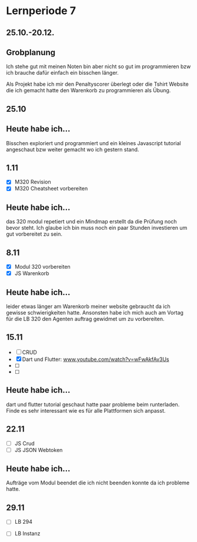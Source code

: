 # Lernperiode 7
## 25.10.-20.12.

## Grobplanung
Ich stehe gut mit meinen Noten bin aber nicht so gut im programmieren bzw ich brauche dafür einfach ein bisschen länger.

Als Projekt habe ich mir den Penaltyscorer überlegt oder die Tshirt Website die ich gemacht hatte den Warenkorb zu programmieren als Übung.

## 25.10

## Heute habe ich...
Bisschen exploriert und programmiert und ein kleines Javascript tutorial angeschaut bzw weiter gemacht wo ich gestern stand. 

## 1.11
- [x] M320 Revision
- [x] M320 Cheatsheet vorbereiten

## Heute habe ich...
das 320 modul repetiert und ein Mindmap erstellt da die Prüfung noch bevor steht. Ich glaube ich bin muss noch ein paar Stunden investieren um gut vorbereitet zu sein.

## 8.11
- [x] Modul 320 vorbereiten
- [x] JS Warenkorb

## Heute habe ich...
leider etwas länger am Warenkorb meiner website gebraucht da ich gewisse schwierigkeiten hatte. Ansonsten habe ich mich auch am Vortag für die LB 320 den Agenten auftrag gewidmet um zu vorbereiten.

## 15.11
- [ ] CRUD
- [x] Dart und Flutter: www.youtube.com/watch?v=wFwAkfAv3Us
- [ ] 
- [ ]
## Heute habe ich...
dart und flutter tutorial geschaut hatte paar probleme beim runterladen. Finde es sehr interessant wie es für alle Plattformen sich anpasst.

## 22.11
- [ ]  JS Crud
- [ ]  JS JSON Webtoken

## Heute habe ich...
Aufträge vom Modul beendet die ich nicht beenden konnte da ich probleme hatte.

## 29.11
- [ ] LB 294
- [ ] LB Instanz


